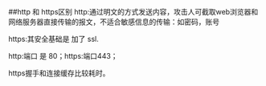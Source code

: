 ##http 和 https区别
http:通过明文的方式发送内容，攻击人可截取web浏览器和网络服务器直接传输的报文，不适合敏感信息的传输：如密码，账号

https:其安全基础是 加了 ssl.

http:端口 是 80；https:端口443；

https握手和连接缓存比较耗时。